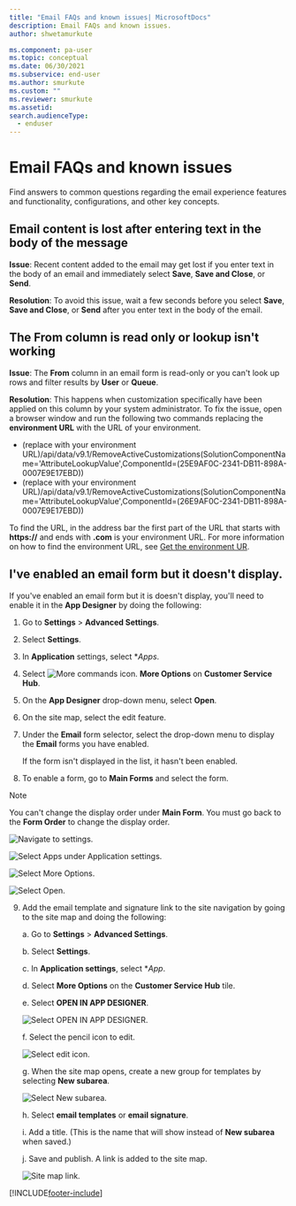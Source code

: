 ```yaml
---
title: "Email FAQs and known issues| MicrosoftDocs"
description: Email FAQs and known issues.
author: shwetamurkute

ms.component: pa-user
ms.topic: conceptual
ms.date: 06/30/2021
ms.subservice: end-user
ms.author: smurkute
ms.custom: ""
ms.reviewer: smurkute
ms.assetid: 
search.audienceType: 
  - enduser
---
```

# Email FAQs and known issues

Find answers to common questions regarding the email experience features and functionality, configurations, and other key concepts.

## Email content is lost after entering text in the body of the message

**Issue**: Recent content added to the email may get lost if you enter text in the body of an email and immediately select **Save**, **Save and Close**, or **Send**. 

**Resolution**: To avoid this issue, wait a few seconds before you select **Save**, **Save and Close**, or **Send** after you enter text in the body of the email.

## The From column is read only or lookup isn't working

**Issue**: The **From** column in an email form is read-only or you can't look up rows and filter results by **User** or **Queue**.

**Resolution**: This happens when customization specifically have been applied on this column by your system administrator. To fix the issue, open a browser window and run the following two commands replacing the **environment URL** with the URL of your environment.


 - (replace with your environment URL)/api/data/v9.1/RemoveActiveCustomizations(SolutionComponentName='AttributeLookupValue',ComponentId=(25E9AF0C-2341-DB11-898A-0007E9E17EBD))
 - (replace with your environment URL)/api/data/v9.1/RemoveActiveCustomizations(SolutionComponentName='AttributeLookupValue',ComponentId=(26E9AF0C-2341-DB11-898A-0007E9E17EBD))
 
To find the URL, in the address bar the first part of the URL that starts with **https://** and ends with **.com** is your environment URL. For more information on how to find the environment URL, see [Get the environment UR](/power-platform/guidance/coe/setup-powerbi#get-the-environment-url).

## I've enabled an email form but it doesn't display.

If you've enabled an email form but it is doesn't display, you'll need to enable it in the **App Designer** by doing the following: 

1.	Go to **Settings** > **Advanced Settings**.

2.	Select **Settings**.

3.	In **Application** settings, select **Apps*.

4.	Select ![More commands icon.](media\timeline-more-commands-icon.png "more commands") **More Options** on **Customer Service Hub**.

5.	On the **App Designer** drop-down menu, select **Open**. 

6.	On the site map, select the edit feature. 

7.	Under the **Email** form selector, select the drop-down menu to display the **Email** forms you have enabled.

    If the form isn't displayed in the list, it hasn't been enabled.

8.	To enable a form, go to **Main Forms** and select the form. 

> [!Note] 
> You can't change the display order under **Main Form**. You must go back to the **Form Order** to change the display order.

![Navigate to settings.](media\email-faq-enabled-email-1.png "Navigate to settings")

![Select Apps under Application settings.](media\email-faq-enabled-email-2.png "Select Apps under Application settings")

![Select More Options.](media\email-faq-enabled-email-3.png "Select More Options")

![Select Open.](media\email-faq-enabled-email-4.png "Select Open on the App Designer menu")

9. Add the email template and signature link to the site navigation by going to the site map and doing the following:

    a. Go to **Settings** > **Advanced Settings**.
    
    b. Select **Settings**.
    
    c. In **Application settings**, select **App*.
    
    d. Select **More Options** on the **Customer Service Hub** tile.
    
    e. Select **OPEN IN APP DESIGNER**.
    
    ![Select OPEN IN APP DESIGNER.](media\email-open-app-designer.png "Select OPEN IN APP DESIGNER")
    
    f. Select the pencil icon to edit.
    
    ![Select edit icon.](media\email-edit-icon.png "Select edit icon")
    
    g. When the site map opens, create a new group for templates by selecting **New subarea**.
    
    ![Select New subarea.](media\email-select-new-subarea.png "Select New subarea")
    
    h. Select **email templates** or **email signature**.
    
    i. Add a title. (This is the name that will show instead of **New subarea** when saved.)
    
    j. Save and publish. A link is added to the site map.
    
    ![Site map link.](media\email-site-map-link.png "New site map link")

[!INCLUDE[footer-include](../includes/footer-banner.md)]
